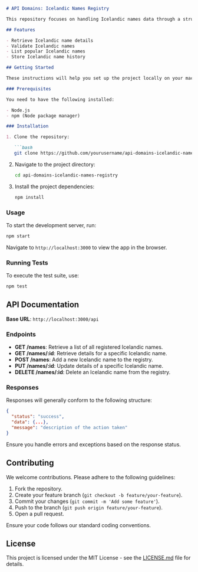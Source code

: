 ```markdown
# API Domains: Icelandic Names Registry

This repository focuses on handling Icelandic names data through a structured API. It enables users to access detailed information about Icelandic names registered in the system.

## Features

- Retrieve Icelandic name details
- Validate Icelandic names
- List popular Icelandic names
- Store Icelandic name history

## Getting Started

These instructions will help you set up the project locally on your machine for development and testing purposes.

### Prerequisites

You need to have the following installed:

- Node.js
- npm (Node package manager)

### Installation

1. Clone the repository:

   ```bash
   git clone https://github.com/yourusername/api-domains-icelandic-names-registry.git
   ```

2. Navigate to the project directory:

   ```bash
   cd api-domains-icelandic-names-registry
   ```

3. Install the project dependencies:

   ```bash
   npm install
   ```

### Usage

To start the development server, run:

```bash
npm start
```

Navigate to `http://localhost:3000` to view the app in the browser.

### Running Tests

To execute the test suite, use:

```bash
npm test
```

## API Documentation

**Base URL**: `http://localhost:3000/api`

### Endpoints

- **GET /names**: Retrieve a list of all registered Icelandic names.
- **GET /names/:id**: Retrieve details for a specific Icelandic name.
- **POST /names**: Add a new Icelandic name to the registry.
- **PUT /names/:id**: Update details of a specific Icelandic name.
- **DELETE /names/:id**: Delete an Icelandic name from the registry.

### Responses

Responses will generally conform to the following structure:

```json
{
  "status": "success",
  "data": {...},
  "message": "description of the action taken"
}
```

Ensure you handle errors and exceptions based on the response status.

## Contributing

We welcome contributions. Please adhere to the following guidelines:

1. Fork the repository.
2. Create your feature branch (`git checkout -b feature/your-feature`).
3. Commit your changes (`git commit -m 'Add some feature'`).
4. Push to the branch (`git push origin feature/your-feature`).
5. Open a pull request.

Ensure your code follows our standard coding conventions.

## License

This project is licensed under the MIT License - see the [LICENSE.md](LICENSE.md) file for details.
```
